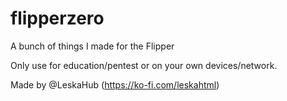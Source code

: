 # flipperzero
 A bunch of things I made for the Flipper


 Only use for education/pentest or on your own devices/network.

 Made by @LeskaHub (https://ko-fi.com/leskahtml)